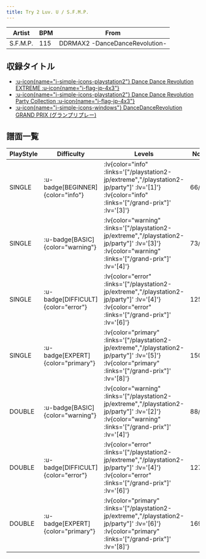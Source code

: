 ```yaml
---
title: Try 2 Luv. U / S.F.M.P.
---
```


|Artist|BPM|From|
|------|---|----|
|S.F.M.P.|115|DDRMAX2 -DanceDanceRevolution-|

## 収録タイトル

- [ :u-icon{name="i-simple-icons-playstation2"} Dance Dance Revolution EXTREME :u-icon{name="i-flag-jp-4x3"} ](/playstation2-jp/extreme)
- [ :u-icon{name="i-simple-icons-playstation2"} Dance Dance Revolution Party Collection :u-icon{name="i-flag-jp-4x3"} ](/playstation2-jp/party)
- [ :u-icon{name="i-simple-icons-windows"} DanceDanceRevolution GRAND PRIX (グランプリプレー)](/grand-prix)

## 譜面一覧

|PlayStyle|Difficulty|Levels|Notes|Movie|
|---------|----------|------|-----|-----|
|SINGLE| :u-badge[BEGINNER]{color="info"} | :lv{color="info" :links='["/playstation2-jp/extreme","/playstation2-jp/party"]' :lv='[1]'}  :lv{color="info" :links='["/grand-prix"]' :lv='[3]'} |66/0||
|SINGLE| :u-badge[BASIC]{color="warning"} | :lv{color="warning" :links='["/playstation2-jp/extreme","/playstation2-jp/party"]' :lv='[3]'}  :lv{color="warning" :links='["/grand-prix"]' :lv='[4]'} |73/17||
|SINGLE| :u-badge[DIFFICULT]{color="error"} | :lv{color="error" :links='["/playstation2-jp/extreme","/playstation2-jp/party"]' :lv='[4]'}  :lv{color="error" :links='["/grand-prix"]' :lv='[6]'} |125/16||
|SINGLE| :u-badge[EXPERT]{color="primary"} | :lv{color="primary" :links='["/playstation2-jp/extreme","/playstation2-jp/party"]' :lv='[5]'}  :lv{color="primary" :links='["/grand-prix"]' :lv='[8]'} |150/30||
|DOUBLE| :u-badge[BASIC]{color="warning"} | :lv{color="warning" :links='["/playstation2-jp/extreme","/playstation2-jp/party"]' :lv='[2]'}  :lv{color="warning" :links='["/grand-prix"]' :lv='[4]'} |88/7||
|DOUBLE| :u-badge[DIFFICULT]{color="error"} | :lv{color="error" :links='["/playstation2-jp/extreme","/playstation2-jp/party"]' :lv='[4]'}  :lv{color="error" :links='["/grand-prix"]' :lv='[6]'} |127/10||
|DOUBLE| :u-badge[EXPERT]{color="primary"} | :lv{color="primary" :links='["/playstation2-jp/extreme","/playstation2-jp/party"]' :lv='[6]'}  :lv{color="primary" :links='["/grand-prix"]' :lv='[8]'} |169/12||
